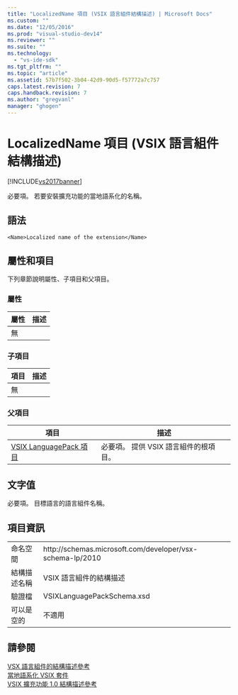 ```yaml
---
title: "LocalizedName 項目 (VSIX 語言組件結構描述) | Microsoft Docs"
ms.custom: ""
ms.date: "12/05/2016"
ms.prod: "visual-studio-dev14"
ms.reviewer: ""
ms.suite: ""
ms.technology: 
  - "vs-ide-sdk"
ms.tgt_pltfrm: ""
ms.topic: "article"
ms.assetid: 57b7f502-3b04-42d9-90d5-f57772a7c757
caps.latest.revision: 7
caps.handback.revision: 7
ms.author: "gregvanl"
manager: "ghogen"
---
```

# LocalizedName 項目 (VSIX 語言組件結構描述)
[!INCLUDE[vs2017banner](../code-quality/includes/vs2017banner.md)]

必要項。 若要安裝擴充功能的當地語系化的名稱。  
  
## 語法  
  
```  
<Name>Localized name of the extension</Name>  
```  
  
## 屬性和項目  
 下列章節說明屬性、子項目和父項目。  
  
### 屬性  
  
|屬性|描述|  
|--------|--------|  
|無||  
  
### 子項目  
  
|項目|描述|  
|--------|--------|  
|無||  
  
### 父項目  
  
|項目|描述|  
|--------|--------|  
|[VSIX LanguagePack 項目](../extensibility/vsixlanguagepack-element-vsix-language-pack-schema.md)|必要項。 提供 VSIX 語言組件的根項目。|  
  
## 文字值  
 必要項。 目標語言的語言組件名稱。  
  
## 項目資訊  
  
|||  
|-|-|  
|命名空間|http:\/\/schemas.microsoft.com\/developer\/vsx\-schema\-lp\/2010|  
|結構描述名稱|VSIX 語言組件的結構描述|  
|驗證檔|VSIXLanguagePackSchema.xsd|  
|可以是空的|不適用|  
  
## 請參閱  
 [VSX 語言組件的結構描述參考](../extensibility/vsx-language-pack-schema-reference.md)   
 [當地語系化 VSIX 套件](../extensibility/localizing-vsix-packages.md)   
 [VSIX 擴充功能 1.0 結構描述參考](http://msdn.microsoft.com/zh-tw/76e410ec-b1fb-4652-ac98-4a4c52e09a2b)